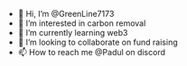 - 👋 Hi, I’m @GreenLine7173
- 👀 I’m interested in carbon removal
- 🌱 I’m currently learning web3
- 💞️ I’m looking to collaborate on fund raising
- 📫 How to reach me @Padul on discord

<!---
GreenLine7173/GreenLine7173 is a ✨ special ✨ repository because its `README.md` (this file) appears on your GitHub profile.
You can click the Preview link to take a look at your changes.
--->

